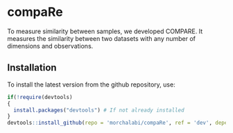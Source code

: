 # compaRe
To measure similarity between samples, we developed COMPARE. It measures the similarity between two datasets with any number of dimensions and observations.

## Installation

To install the latest version from the github repository, use:

``` r
if(!require(devtools)
{
  install.packages("devtools") # If not already installed
}
devtools::install_github(repo = 'morchalabi/compaRe', ref = 'dev', dependencies = T)
```
